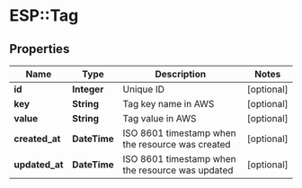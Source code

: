 # ESP::Tag

## Properties
Name | Type | Description | Notes
------------ | ------------- | ------------- | -------------
**id** | **Integer** | Unique ID | [optional] 
**key** | **String** | Tag key name in AWS | [optional] 
**value** | **String** | Tag value in AWS | [optional] 
**created_at** | **DateTime** | ISO 8601 timestamp when the resource was created | [optional] 
**updated_at** | **DateTime** | ISO 8601 timestamp when the resource was updated | [optional] 


